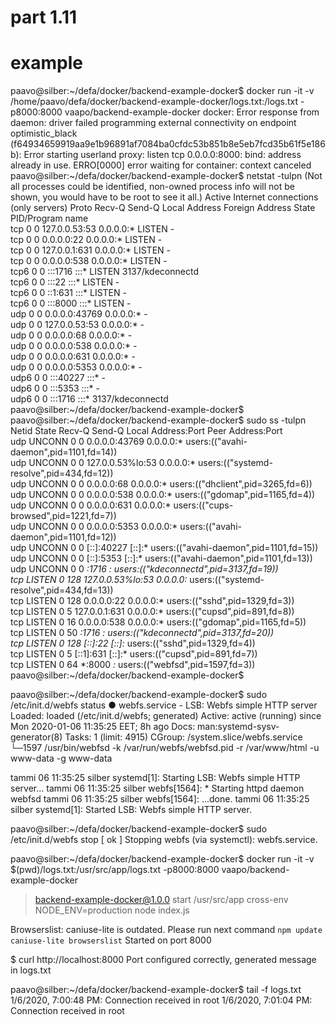 # part 1.11

# example


paavo@silber:~/defa/docker/backend-example-docker$ docker run -it -v /home/paavo/defa/docker/backend-example-docker/logs.txt:/logs.txt -p8000:8000 vaapo/backend-example-docker
docker: Error response from daemon: driver failed programming external connectivity on endpoint optimistic_black (f64934659919aa9e1b96891af7084ba0cfdc53b851b8e5eb7fcd35b61f5e186b): Error starting userland proxy: listen tcp 0.0.0.0:8000: bind: address already in use.
ERRO[0000] error waiting for container: context canceled 
paavo@silber:~/defa/docker/backend-example-docker$ netstat -tulpn
(Not all processes could be identified, non-owned process info
 will not be shown, you would have to be root to see it all.)
Active Internet connections (only servers)
Proto Recv-Q Send-Q Local Address           Foreign Address         State       PID/Program name    
tcp        0      0 127.0.0.53:53           0.0.0.0:*               LISTEN      -                   
tcp        0      0 0.0.0.0:22              0.0.0.0:*               LISTEN      -                   
tcp        0      0 127.0.0.1:631           0.0.0.0:*               LISTEN      -                   
tcp        0      0 0.0.0.0:538             0.0.0.0:*               LISTEN      -                   
tcp6       0      0 :::1716                 :::*                    LISTEN      3137/kdeconnectd    
tcp6       0      0 :::22                   :::*                    LISTEN      -                   
tcp6       0      0 ::1:631                 :::*                    LISTEN      -                   
tcp6       0      0 :::8000                 :::*                    LISTEN      -                   
udp        0      0 0.0.0.0:43769           0.0.0.0:*                           -                   
udp        0      0 127.0.0.53:53           0.0.0.0:*                           -                   
udp        0      0 0.0.0.0:68              0.0.0.0:*                           -                   
udp        0      0 0.0.0.0:538             0.0.0.0:*                           -                   
udp        0      0 0.0.0.0:631             0.0.0.0:*                           -                   
udp        0      0 0.0.0.0:5353            0.0.0.0:*                           -                   
udp6       0      0 :::40227                :::*                                -                   
udp6       0      0 :::5353                 :::*                                -                   
udp6       0      0 :::1716                 :::*                                3137/kdeconnectd    
paavo@silber:~/defa/docker/backend-example-docker$ 
paavo@silber:~/defa/docker/backend-example-docker$ sudo ss -tulpn
Netid           State             Recv-Q            Send-Q                         Local Address:Port                          Peer Address:Port                                                                  
udp             UNCONN            0                 0                                    0.0.0.0:43769                              0.0.0.0:*                users:(("avahi-daemon",pid=1101,fd=14))              
udp             UNCONN            0                 0                              127.0.0.53%lo:53                                 0.0.0.0:*                users:(("systemd-resolve",pid=434,fd=12))            
udp             UNCONN            0                 0                                    0.0.0.0:68                                 0.0.0.0:*                users:(("dhclient",pid=3265,fd=6))                   
udp             UNCONN            0                 0                                    0.0.0.0:538                                0.0.0.0:*                users:(("gdomap",pid=1165,fd=4))                     
udp             UNCONN            0                 0                                    0.0.0.0:631                                0.0.0.0:*                users:(("cups-browsed",pid=1221,fd=7))               
udp             UNCONN            0                 0                                    0.0.0.0:5353                               0.0.0.0:*                users:(("avahi-daemon",pid=1101,fd=12))              
udp             UNCONN            0                 0                                       [::]:40227                                 [::]:*                users:(("avahi-daemon",pid=1101,fd=15))              
udp             UNCONN            0                 0                                       [::]:5353                                  [::]:*                users:(("avahi-daemon",pid=1101,fd=13))              
udp             UNCONN            0                 0                                          *:1716                                     *:*                users:(("kdeconnectd",pid=3137,fd=19))               
tcp             LISTEN            0                 128                            127.0.0.53%lo:53                                 0.0.0.0:*                users:(("systemd-resolve",pid=434,fd=13))            
tcp             LISTEN            0                 128                                  0.0.0.0:22                                 0.0.0.0:*                users:(("sshd",pid=1329,fd=3))                       
tcp             LISTEN            0                 5                                  127.0.0.1:631                                0.0.0.0:*                users:(("cupsd",pid=891,fd=8))                       
tcp             LISTEN            0                 16                                   0.0.0.0:538                                0.0.0.0:*                users:(("gdomap",pid=1165,fd=5))                     
tcp             LISTEN            0                 50                                         *:1716                                     *:*                users:(("kdeconnectd",pid=3137,fd=20))               
tcp             LISTEN            0                 128                                     [::]:22                                    [::]:*                users:(("sshd",pid=1329,fd=4))                       
tcp             LISTEN            0                 5                                      [::1]:631                                   [::]:*                users:(("cupsd",pid=891,fd=7))                       
tcp             LISTEN            0                 64                                         *:8000                                     *:*                users:(("webfsd",pid=1597,fd=3))                     
paavo@silber:~/defa/docker/backend-example-docker$ 

paavo@silber:~/defa/docker/backend-example-docker$ sudo /etc/init.d/webfs status
● webfs.service - LSB: Webfs simple HTTP server
   Loaded: loaded (/etc/init.d/webfs; generated)
   Active: active (running) since Mon 2020-01-06 11:35:25 EET; 8h ago
     Docs: man:systemd-sysv-generator(8)
    Tasks: 1 (limit: 4915)
   CGroup: /system.slice/webfs.service
           └─1597 /usr/bin/webfsd -k /var/run/webfs/webfsd.pid -r /var/www/html -u www-data -g www-data

tammi 06 11:35:25 silber systemd[1]: Starting LSB: Webfs simple HTTP server...
tammi 06 11:35:25 silber webfs[1564]:  * Starting httpd daemon webfsd
tammi 06 11:35:25 silber webfs[1564]:    ...done.
tammi 06 11:35:25 silber systemd[1]: Started LSB: Webfs simple HTTP server.

paavo@silber:~/defa/docker/backend-example-docker$ sudo /etc/init.d/webfs stop
[ ok ] Stopping webfs (via systemctl): webfs.service.


paavo@silber:~/defa/docker/backend-example-docker$ docker run -it -v $(pwd)/logs.txt:/usr/src/app/logs.txt -p8000:8000 vaapo/backend-example-docker

> backend-example-docker@1.0.0 start /usr/src/app
> cross-env NODE_ENV=production node index.js

Browserslist: caniuse-lite is outdated. Please run next command `npm update caniuse-lite browserslist`
Started on port 8000

$ curl http://localhost:8000
Port configured correctly, generated message in logs.txt


paavo@silber:~/defa/docker/backend-example-docker$ tail -f logs.txt 
1/6/2020, 7:00:48 PM: Connection received in root
1/6/2020, 7:01:04 PM: Connection received in root
